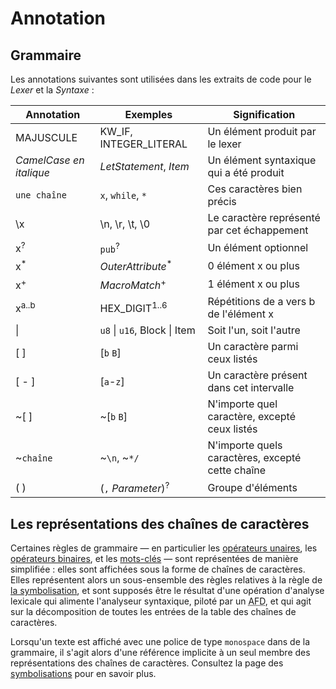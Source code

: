 <!--
# Notation
-->

# Annotation

<!--
## Grammar
-->

## Grammaire

<!--
The following notations are used by the *Lexer* and *Syntax* grammar snippets:
-->

Les annotations suivantes sont utilisées dans les extraits de code pour le
*Lexer* et la *Syntaxe* :

<!--
| Notation          | Examples                      | Meaning                                   |
|-------------------|-------------------------------|-------------------------------------------|
| CAPITAL           | KW_IF, INTEGER_LITERAL        | A token produced by the lexer             |
| _ItalicCamelCase_ | _LetStatement_, _Item_        | A syntactical production                  |
| `string`          | `x`, `while`, `*`             | The exact character(s)                    |
| \\x               | \\n, \\r, \\t, \\0            | The character represented by this escape  |
| x<sup>?</sup>     | `pub`<sup>?</sup>             | An optional item                          |
| x<sup>\*</sup>    | _OuterAttribute_<sup>\*</sup> | 0 or more of x                            |
| x<sup>+</sup>     |  _MacroMatch_<sup>+</sup>     | 1 or more of x                            |
| x<sup>a..b</sup>  | HEX_DIGIT<sup>1..6</sup>      | a to b repetitions of x                   |
| \|                | `u8` \| `u16`, Block \| Item  | Either one or another                     |
| [ ]               | [`b` `B`]                     | Any of the characters listed              |
| [ - ]             | [`a`-`z`]                     | Any of the characters in the range        |
| ~[ ]              | ~[`b` `B`]                    | Any characters, except those listed       |
| ~`string`         | ~`\n`, ~`*/`                  | Any characters, except this sequence      |
| ( )               | (`,` _Parameter_)<sup>?</sup> | Groups items                              |
-->

| Annotation              | Exemples                      | Signification                                    |
|-------------------------|-------------------------------|--------------------------------------------------|
| MAJUSCULE               | KW_IF, INTEGER_LITERAL        | Un élément produit par le lexer                  |
| _CamelCase en italique_ | _LetStatement_, _Item_        | Un élément syntaxique qui a été produit          |
| `une chaîne`            | `x`, `while`, `*`             | Ces caractères bien précis                       |
| \\x                     | \\n, \\r, \\t, \\0            | Le caractère représenté par cet échappement      |
| x<sup>?</sup>           | `pub`<sup>?</sup>             | Un élément optionnel                             |
| x<sup>\*</sup>          | _OuterAttribute_<sup>\*</sup> | 0 élément x ou plus                              |
| x<sup>+</sup>           |  _MacroMatch_<sup>+</sup>     | 1 élément x ou plus                              |
| x<sup>a..b</sup>        | HEX_DIGIT<sup>1..6</sup>      | Répétitions de a vers b de l'élément x           |
| \|                      | `u8` \| `u16`, Block \| Item  | Soit l'un, soit l'autre                          |
| [ ]                     | [`b` `B`]                     | Un caractère parmi ceux listés                   |
| [ - ]                   | [`a`-`z`]                     | Un caractère présent dans cet intervalle         |
| ~[ ]                    | ~[`b` `B`]                    | N'importe quel caractère, excepté ceux listés    |
| ~`chaîne`               | ~`\n`, ~`*/`                  | N'importe quels caractères, excepté cette chaîne |
| ( )                     | (`,` _Parameter_)<sup>?</sup> | Groupe d'éléments                                |

<!--
## String table productions
-->

## Les représentations des chaînes de caractères

<!--
Some rules in the grammar &mdash; notably [unary operators], [binary
operators], and [keywords] &mdash; are given in a simplified form: as a listing
of printable strings. These cases form a subset of the rules regarding the
[token][tokens] rule, and are assumed to be the result of a lexical-analysis
phase feeding the parser, driven by a <abbr title="Deterministic Finite
Automaton">DFA</abbr>, operating over the disjunction of all such string table
entries.
-->

Certaines règles de grammaire &mdash; en particulier les [opérateurs
unaires][unary operators], les [opérateurs binaires][binary operators], et
les [mots-clés][keywords] &mdash; sont représentées de manière simplifiée :
elles sont affichées sous la forme de chaînes de caractères. Elles représentent
alors un sous-ensemble des règles relatives à la règle de [la
symbolisation][tokens], et sont supposés être le résultat d'une opération
d'analyse lexicale qui alimente l'analyseur syntaxique, piloté par un
<abbr title="Automate Fini Déterministe">AFD</abbr>, et qui agit sur la
décomposition de toutes les entrées de la table des chaînes de caractères.

<!--
When such a string in `monospace` font occurs inside the grammar,
it is an implicit reference to a single member of such a string table
production. See [tokens] for more information.
-->

Lorsqu'un texte est affiché avec une police de type `monospace` dans de la
grammaire, il s'agit alors d'une référence implicite à un seul membre des
représentations des chaînes de caractères. Consultez la page des
[symbolisations][tokens] pour en savoir plus.

<!--
[binary operators]: expressions/operator-expr.md#arithmetic-and-logical-binary-operators
[keywords]: keywords.md
[tokens]: tokens.md
[unary operators]: expressions/operator-expr.md#borrow-operators
-->

[binary operators]: expressions/operator-expr.md
[keywords]: keywords.md
[tokens]: tokens.md
[unary operators]: expressions/operator-expr.md
